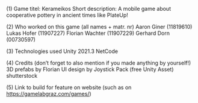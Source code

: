 (1)
Game titel: Kerameikos
Short description: A mobile game about cooperative pottery in ancient times like PlateUp!

(2) Who worked on this game (all names + matr. nr)
Aaron Giner (11819610)
Lukas Hofer (11907227)
Florian Wachter (11907229)
Gerhard Dorn (00730597)

(3) Technologies used
Unity 2021.3
NetCode

(4) Credits (don’t forget to also mention if you made anything by yourself!)
3D prefabs by Florian 
UI design by
Joystick Pack (free Unity Asset)
shutterstock

(5) Link to build for feature on website (such as on https://gamelabgraz.com/games/)